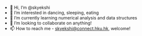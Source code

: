 - 👋 Hi, I’m @skyekshi
- 👀 I’m interested in dancing, sleeping, eating
- 🌱 I’m currently learning numerical analysis and data structures
- 💞️ I’m looking to collaborate on anything!
- 📫 How to reach me - skyekshi@connect.hku.hk, welcome!

<!---
skyekshi/skyekshi is a ✨ special ✨ repository because its `README.md` (this file) appears on your GitHub profile.
You can click the Preview link to take a look at your changes.
--->
